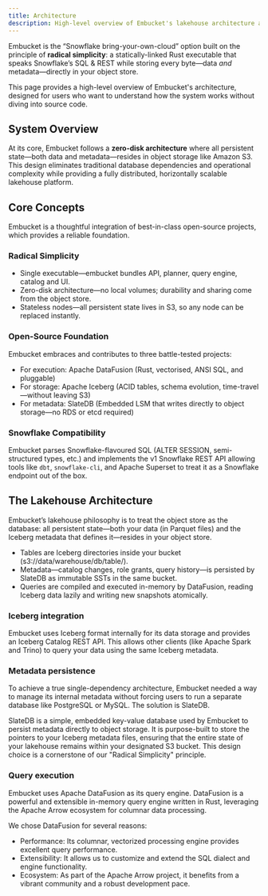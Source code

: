 ```yaml
---
title: Architecture
description: High-level overview of Embucket's lakehouse architecture and core components
---
```


Embucket is the “Snowflake bring-your-own-cloud” option built on the principle of **radical simplicity**: a statically-linked Rust executable that speaks Snowflake’s SQL & REST while storing every byte—data *and* metadata—directly in your object store.

This page provides a high-level overview of Embucket's architecture, designed for users who want to understand how the system works without diving into source code.

## System Overview

At its core, Embucket follows a **zero-disk architecture** where all persistent state—both data and metadata—resides in object storage like Amazon S3. This design eliminates traditional database dependencies and operational complexity while providing a fully distributed, horizontally scalable lakehouse platform.

<!--![System Overview](assets/system-overview.png)-->

## Core Concepts

Embucket is a thoughtful integration of best-in-class open-source projects, which provides a reliable foundation.

### Radical Simplicity

 - Single executable—embucket bundles API, planner, query engine, catalog and UI.
 - Zero-disk architecture—no local volumes; durability and sharing come from the object store.
 - Stateless nodes—all persistent state lives in S3, so any node can be replaced instantly.

### Open-Source Foundation

Embucket embraces and contributes to three battle-tested projects:

- For execution: Apache DataFusion (Rust, vectorised, ANSI SQL, and pluggable)
- For storage: Apache Iceberg (ACID tables, schema evolution, time-travel—without leaving S3)
- For metadata: SlateDB (Embedded LSM that writes directly to object storage—no RDS or etcd required)

### Snowflake Compatibility

Embucket parses Snowflake-flavoured SQL (ALTER SESSION, semi-structured types, etc.) and implements the v1 Snowflake REST API allowing tools like `dbt`, `snowflake-cli`, and Apache Superset to treat it as a Snowflake endpoint out of the box. 

## The Lakehouse Architecture

Embucket’s lakehouse philosophy is to treat the object store as the database: all persistent state—both your data (in Parquet files) and the Iceberg metadata that defines it—resides in your object store. 

 - Tables are Iceberg directories inside your bucket (s3://data/warehouse/db/table/).
 - Metadata—catalog changes, role grants, query history—is persisted by SlateDB as immutable SSTs in the same bucket.
 - Queries are compiled and executed in-memory by DataFusion, reading Iceberg data lazily and writing new snapshots atomically.

### Iceberg integration

Embucket uses Iceberg format internally for its data storage and provides an Iceberg Catalog REST API. This allows other clients (like Apache Spark and Trino) to query your data using the same Iceberg metadata. 

### Metadata persistence

To achieve a true single-dependency architecture, Embucket needed a way to manage its internal metadata without forcing users to run a separate database like PostgreSQL or MySQL. The solution is SlateDB.

SlateDB is a simple, embedded key-value database used by Embucket to persist metadata directly to object storage. It is purpose-built to store the pointers to your Iceberg metadata files, ensuring that the entire state of your lakehouse remains within your designated S3 bucket. This design choice is a cornerstone of our "Radical Simplicity" principle.

### Query execution

Embucket uses Apache DataFusion as its query engine. DataFusion is a powerful and extensible in-memory query engine written in Rust, leveraging the Apache Arrow ecosystem for columnar data processing.

We chose DataFusion for several reasons:

- Performance: Its columnar, vectorized processing engine provides excellent query performance.
- Extensibility: It allows us to customize and extend the SQL dialect and engine functionality.
- Ecosystem: As part of the Apache Arrow project, it benefits from a vibrant community and a robust development pace.